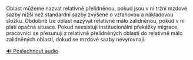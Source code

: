 
Oblast můžeme nazvat relativně přelidněnou, pokud jsou v ní tržní mzdové sazby nižší než standardní sazby zvýšené o vztahovou a nákladovou složku. Obdobně lze oblast nazývat relativně málo zalidněnou, pokud v ní platí opačná situace. Pokud neexistují institucionální překážky migrace, pracovníci se přesunují z relativně přelidněných oblastí do relativně málo zalidněných oblastí, dokud se mzdové sazby nevyrovnají.

[🔊 Poslechnout audio](/data/7-paragraphs/audio/chapter_113/para_003-Oblast-meme-nazvat-relativn-pelidnnou-pokud.mp3)
